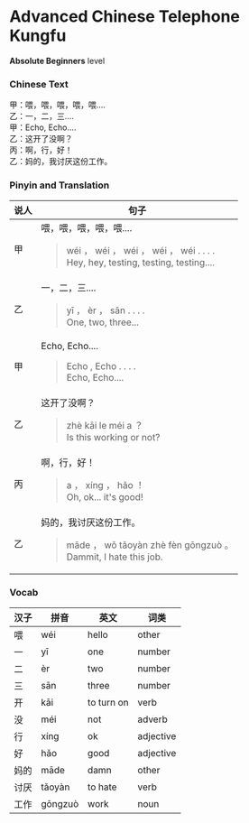 # Advanced Chinese Telephone Kungfu
**Absolute Beginners** level
### Chinese Text
甲：喂，喂，喂，喂，喂....<br />乙：一，二，三....<br />甲：Echo, Echo....<br />乙：这开了没啊？<br />丙：啊，行，好！<br />乙：妈的，我讨厌这份工作。

### Pinyin and Translation
|说人|句子|
|----|----|
|甲|喂，喂，喂，喂，喂....<blockquote>wéi ， wéi ， wéi ， wéi ， wéi . . . .<br />Hey, hey, testing, testing, testing....</blockquote>|
|乙|一，二，三....<blockquote>yī ， èr ， sān . . . .<br />One, two, three...</blockquote>|
|甲|Echo, Echo....<blockquote>Echo ,  Echo . . . .<br />Echo, Echo....</blockquote>|
|乙|这开了没啊？<blockquote>zhè kāi le méi a ？<br />Is this working or not?</blockquote>|
|丙|啊，行，好！<blockquote>a ， xíng ， hǎo ！<br />Oh, ok... it's good!</blockquote>|
|乙|妈的，我讨厌这份工作。<blockquote>māde ， wǒ tǎoyàn zhè fèn gōngzuò 。<br />Dammit, I hate this job.</blockquote>|
### Vocab
|汉子|拼音|英文|词类|
|----|----|----|----|
|喂|wéi|hello|other|
|一|yī|one|number|
|二|èr|two|number|
|三|sān|three|number|
|开|kāi|to turn on|verb|
|没|méi|not|adverb|
|行|xíng|ok|adjective|
|好|hǎo|good|adjective|
|妈的|māde|damn|other|
|讨厌|tǎoyàn|to hate|verb|
|工作|gōngzuò|work|noun|